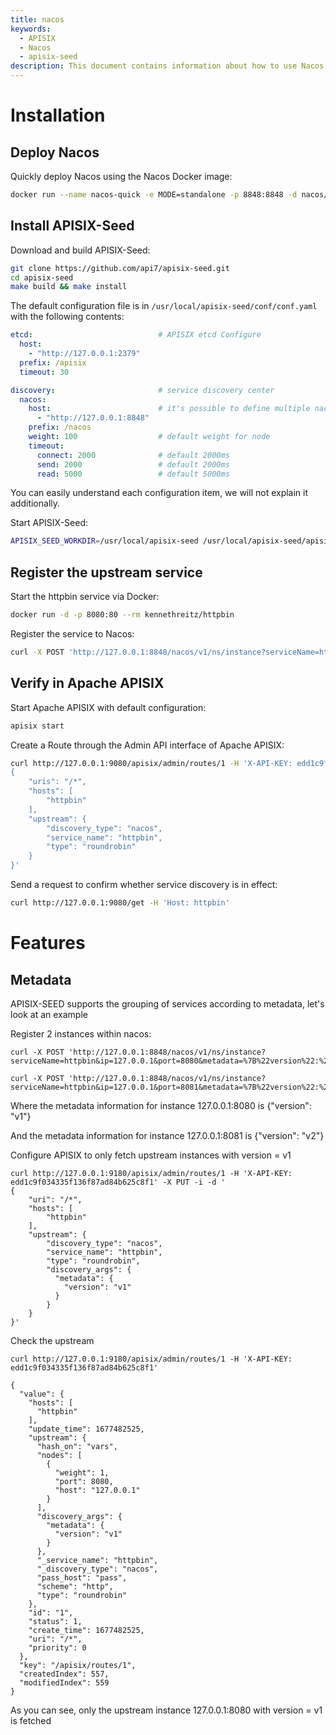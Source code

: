 ```yaml
---
title: nacos
keywords:
  - APISIX
  - Nacos
  - apisix-seed
description: This document contains information about how to use Nacos as service registry in Apache APISIX via apisix-seed.
---
```


<!--
#
# Licensed to the Apache Software Foundation (ASF) under one or more
# contributor license agreements.  See the NOTICE file distributed with
# this work for additional information regarding copyright ownership.
# The ASF licenses this file to You under the Apache License, Version 2.0
# (the "License"); you may not use this file except in compliance with
# the License.  You may obtain a copy of the License at
#
#     http://www.apache.org/licenses/LICENSE-2.0
#
# Unless required by applicable law or agreed to in writing, software
# distributed under the License is distributed on an "AS IS" BASIS,
# WITHOUT WARRANTIES OR CONDITIONS OF ANY KIND, either express or implied.
# See the License for the specific language governing permissions and
# limitations under the License.
#
-->

# Installation

## Deploy Nacos

Quickly deploy Nacos using the Nacos Docker image:
```bash
docker run --name nacos-quick -e MODE=standalone -p 8848:8848 -d nacos/nacos-server:1.4.1
```

## Install APISIX-Seed

Download and build APISIX-Seed:
```bash
git clone https://github.com/api7/apisix-seed.git
cd apisix-seed
make build && make install
```

The default configuration file is in `/usr/local/apisix-seed/conf/conf.yaml` with the following contents:
```yaml
etcd:                            # APISIX etcd Configure
  host:
    - "http://127.0.0.1:2379"
  prefix: /apisix
  timeout: 30

discovery:                       # service discovery center
  nacos:
    host:                        # it's possible to define multiple nacos hosts addresses of the same nacos cluster.
      - "http://127.0.0.1:8848"
    prefix: /nacos
    weight: 100                  # default weight for node
    timeout:
      connect: 2000              # default 2000ms
      send: 2000                 # default 2000ms
      read: 5000                 # default 5000ms
```
You can easily understand each configuration item, we will not explain it additionally.

Start APISIX-Seed:
```bash
APISIX_SEED_WORKDIR=/usr/local/apisix-seed /usr/local/apisix-seed/apisix-seed
```

## Register the upstream service

Start the httpbin service via Docker:
```bash
docker run -d -p 8080:80 --rm kennethreitz/httpbin
```

Register the service to Nacos:
```bash
curl -X POST 'http://127.0.0.1:8848/nacos/v1/ns/instance?serviceName=httpbin&ip=127.0.0.1&port=8080'
```

## Verify in Apache APISIX

Start Apache APISIX with default configuration:
```bash
apisix start
```

Create a Route through the Admin API interface of Apache APISIX:
```bash
curl http://127.0.0.1:9080/apisix/admin/routes/1 -H 'X-API-KEY: edd1c9f034335f136f87ad84b625c8f1' -X PUT -i -d '
{
    "uris": "/*",
    "hosts": [
        "httpbin"
    ],
    "upstream": {
        "discovery_type": "nacos",
        "service_name": "httpbin",
        "type": "roundrobin"
    }
}'
```

Send a request to confirm whether service discovery is in effect:
```bash
curl http://127.0.0.1:9080/get -H 'Host: httpbin'
```

# Features

## Metadata

APISIX-SEED supports the grouping of services according to metadata, let's look at an example

Register 2 instances within nacos:

```
curl -X POST 'http://127.0.0.1:8848/nacos/v1/ns/instance?serviceName=httpbin&ip=127.0.0.1&port=8080&metadata=%7B%22version%22:%22v1%22%7D&ephemeral=false'

curl -X POST 'http://127.0.0.1:8848/nacos/v1/ns/instance?serviceName=httpbin&ip=127.0.0.1&port=8081&metadata=%7B%22version%22:%22v2%22%7D&ephemeral=false'

```

Where the metadata information for instance 127.0.0.1:8080 is {"version": "v1"}

And the metadata information for instance 127.0.0.1:8081 is {"version": "v2"}

Configure APISIX to only fetch upstream instances with version = v1

```
curl http://127.0.0.1:9180/apisix/admin/routes/1 -H 'X-API-KEY: edd1c9f034335f136f87ad84b625c8f1' -X PUT -i -d '
{
    "uri": "/*",
    "hosts": [
        "httpbin"
    ],
    "upstream": {
        "discovery_type": "nacos",
        "service_name": "httpbin",
        "type": "roundrobin",
        "discovery_args": {
          "metadata": {
            "version": "v1"
          }
        }
    }
}'
```

Check the upstream

```
curl http://127.0.0.1:9180/apisix/admin/routes/1 -H 'X-API-KEY: edd1c9f034335f136f87ad84b625c8f1'

{
  "value": {
    "hosts": [
      "httpbin"
    ],
    "update_time": 1677482525,
    "upstream": {
      "hash_on": "vars",
      "nodes": [
        {
          "weight": 1,
          "port": 8080,
          "host": "127.0.0.1"
        }
      ],
      "discovery_args": {
        "metadata": {
          "version": "v1"
        }
      },
      "_service_name": "httpbin",
      "_discovery_type": "nacos",
      "pass_host": "pass",
      "scheme": "http",
      "type": "roundrobin"
    },
    "id": "1",
    "status": 1,
    "create_time": 1677482525,
    "uri": "/*",
    "priority": 0
  },
  "key": "/apisix/routes/1",
  "createdIndex": 557,
  "modifiedIndex": 559
}
```

As you can see, only the upstream instance 127.0.0.1:8080 with version = v1 is fetched
